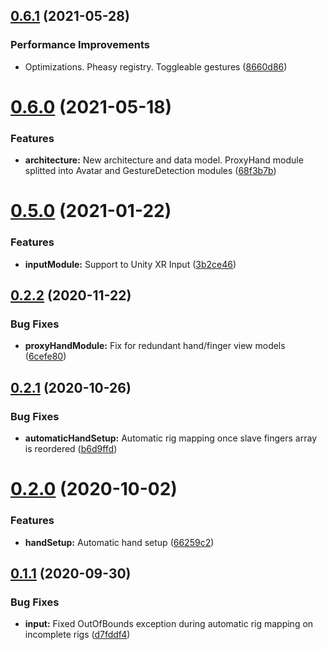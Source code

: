 ## [0.6.1](https://github.com/jorgejgnz/HPTK/compare/v0.6.0...v0.6.1) (2021-05-28)


### Performance Improvements

* Optimizations. Pheasy registry. Toggleable gestures ([8660d86](https://github.com/jorgejgnz/HPTK/commit/8660d869bf385fb5bc574ed3b522ef64b3768857))

# [0.6.0](https://github.com/jorgejgnz/HPTK/compare/v0.5.0...v0.6.0) (2021-05-18)


### Features

* **architecture:** New architecture and data model. ProxyHand module splitted into Avatar and GestureDetection modules ([68f3b7b](https://github.com/jorgejgnz/HPTK/commit/68f3b7b850c9f302ce541a6e5c24e628b2111401))

# [0.5.0](https://github.com/jorgejgnz/HPTK/compare/v0.4.0...v0.5.0) (2021-01-22)


### Features

* **inputModule:** Support to Unity XR Input ([3b2ce46](https://github.com/jorgejgnz/HPTK/commit/3b2ce46b12392ae6eab993da280cbec272805b9a))

## [0.2.2](https://github.com/jorgejgnz/HPTK/compare/v0.2.1...v0.2.2) (2020-11-22)


### Bug Fixes

* **proxyHandModule:** Fix for redundant hand/finger view models ([6cefe80](https://github.com/jorgejgnz/HPTK/commit/6cefe80918df78171767957fcce0db5cb6139ab5))

## [0.2.1](https://github.com/jorgejgnz/HPTK/compare/v0.2.0...v0.2.1) (2020-10-26)


### Bug Fixes

* **automaticHandSetup:** Automatic rig mapping once slave fingers array is reordered ([b6d9ffd](https://github.com/jorgejgnz/HPTK/commit/b6d9ffdc25ba1c49a182dc94f4a86302d379d194))

# [0.2.0](https://github.com/jorgejgnz/HPTK/compare/v0.1.1...v0.2.0) (2020-10-02)


### Features

* **handSetup:** Automatic hand setup ([66259c2](https://github.com/jorgejgnz/HPTK/commit/66259c233ebfc7f79d4d23715e94724b38614444))

## [0.1.1](https://github.com/jorgejgnz/HPTK/compare/v0.1.0...v0.1.1) (2020-09-30)


### Bug Fixes

* **input:** Fixed OutOfBounds exception during automatic rig mapping on incomplete rigs ([d7fddf4](https://github.com/jorgejgnz/HPTK/commit/d7fddf40fc946dc172510d9bae0898d3b9ad01f9))
